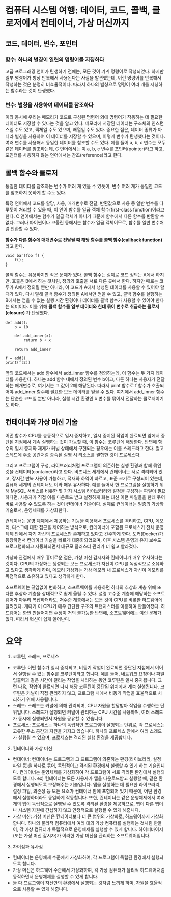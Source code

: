 # 컴퓨터 시스템 여행: 데이터, 코드, 콜백, 클로저에서 컨테이너, 가상 머신까지
## 코드, 데이터, 변수, 포인터
### 함수: 하나의 별칭이 일련의 명령어를 지칭하다
고급 프로그래밍 언어가 탄생하기 전에는, 모든 것이 기계 명렁어로 작성되었다. 하지만 일부 명령어가 항상 반복해서 사용된다는 사실을 발견했는데, 이런 명령어를 반복해서 작성하는 것은 분명히 비효율적이다. 따라서 하나의 별칭으로 명령어 여러 개를 지칭하는 함수라는 것이 탄생했다. 

### 변수: 별칭을 사용하여 데이터를 참조하다
이와 동시에 우리는 메모리가 코드로 구성된 명령어 외에 명령어가 작동하는 데 필요한 데이터도 저장할 수 있다는 것을 알고 있다. 메모리에 저장된 데이터는 구조체의 인스턴스일 수도 있고, 객체일 수도 있으며, 배열일 수도 있다. 중요한 점은, 데이터 종류가 아니라 별칭을 사용하여 이 데이터를 저장할 수 있으며, 이렇게 변수가 탄생했다는 것이다. 여러 변수를 사용해서 동일한 데이터를 참조할 수도 있다. 예를 들어 a, b, c 변수는 모두 같은 데이터를 참조하는데, C 언어에서는 이 a, b, c 변수를 포인터(pointer)라고 하고, 포인터를 사용하지 않는 언어에서는 참조(reference)라고 한다. 

## 콜백 함수와 클로저
동일한 데이터를 참조하는 변수가 여러 개 있을 수 있듯이, 변수 여러 개가 동일한 코드를 참조하지 못하게 할 수도 있다.

특정 언어에서 코드를 할당, 사용, 매개변수로 전달, 반환값으로 사용 등 일반 변수를 다루듯이 처리할 수 있을 때, 이 언어 함수를 일급 객체 함수(first-class function)이라고 한다. C 언어에서는 함수가 일급 객체가 아니기 때문에 함수에서 다른 함수를 반환할 수 없다. 그러나 파이썬이나 코툴린 등에서는 함수가 일급 객체이므로, 함수를 일반 변수처럼 반환할 수 있다.

**함수가 다른 함수에 매개변수로 전달될 때 해당 함수를 콜백 함수(callback function)** 라고 한다.
```aiignore
void bar(foo f) {
    f();
}
```

콜백 함수는 유용하지만 작은 문제가 있다. 콜백 함수는 실제로 코드 정의는 A에서 하지만, 호출은 B에서 하는 것처럼, 정의와 호출을 서로 다른 곳에서 한다. 하지만 때로는 코두가 A에서 정의될 뿐만 아니라, 이 코드가 A에서 생성된 데이터를 사용할 수 있어야 할 때가 있다. 다시 말해 콜백 함수가 정의된 A에서만 얻을 수 있고, 콜백 함수를 실행하는 B에서는 얻을 수 없는 실행 시간 환경이나 데이터를 콜백 함수가 사용할 수 있어야 한다는 의미이다. 이를 위해 **콜백 함수를 일부 데이터와 한데 묶어 변수로 취급하는 클로저(closure)** 가 탄생했다.
```aiignore
def add():
    b = 10
    
    def add_inner(x): 
        return b + x
    
    return add_inner
    
f = add()
print(f(2))
```
앞의 코드에서는 add 함수에서 add_inner 함수를 정의하는데, 이 함수는 두 가지 데이터를 사용한다. 하나는 add 함수 내에서 정의된 변수 b이고, 다른 하나는 사용자가 전달하는 매개변수로, 여기서는 그 값이 2에 해당된다. 따라서 print 함수로 f 함수가 호출되어야 add_inner 함수에 필요한 모든 데이터를 얻을 수 있다. 여기에서 add_inner 함수는 단순한 코드일 뿐만 아니라, 실행 시간 환경인 b 변수를 묶어서 전달하는 클로저이기도 하다. 

## 컨테이너와 가상 머신 기술
어떤 함수가 CPU를 능동적으로 일시 중지하고, 일시 중지된 작업이 완료되면 앞에서 중단된 지점에서 계속 실행하는 것이 가능할 때, 이 함수는 코루틴에 해당한다. 반면에 함수의 일시 중지와 재게가 커널 상태에서 구현되는 경우에는 이를 스레드라고 한다. 긜고 스레드에 주소 공간처럼 종속된 실행 시 리소스를 결합한 것이 프로세스다.

그리고 프로그램이 구성, 라이브러리처럼 프로그램이 의존하는 실행 환경과 함께 묶인 것을 컨테이터(container)라고 한다. 비즈니스 세계에서 컨테이너는 서로 격리되어 있고, 장시간 반복 사용이 가능하고, 적재와 하역이 빠르고, 표준 크기로 구성되어 있는데, 컴퓨터 세계의 컨테이너도 이와 매우 유사하다. 예를 들어서 한 프로그램을 실행하기 위해 MySQL 서비스를 비롯한 몇 가지 시스템 라이브러리와 설정을 구성하는 파일이 필요하다면, 사용자가 직접 이를 다운로드 받고 설정하게 화는 대신 이런 파일들을 한데 묶어 바로 사용할 수 있도록 하는 것이 컨테이너 기술이다. 실제로 컨테이너는 일종의 가상화 기술로서, 운영체제를 가상화한다.

컨테이너는 운영 체제에서 제공하는 기능을 이용해서 프로세스를 격리하고, CPU, 메모리, 디스크에 대한 접근을 제어하는 방식으로, 컨테이너에 포함된 프로세스가 전체 운영 체제 안에서 자기 자신의 프로세스만 존재하고 있다고 간주하게 한다. 도커(Docker)가 등장하면서 컨테이너 기술을 빠르게 대중화되었으며, 이후 시스템 운영과 유지 보수도 프로그램화되고 자동화되면서 대규모 클러스터 관리가 더 쉽고 빨라졌다. 

가상화 관점에서 매우 흥미로운 점은, 가상 머신 감시자와 컨테이너가 매우 유사하다는 것이다. CPU의 가상화는 생성되는 모든 프로세스가 자신이 CPU를 독점적으로 소유하고 있다고 생각하게 하며, 메모리 가상화는 가상 메모리 내 프로세스가 자신이 메모리를 독점적으로 소유하고 있다고 생각하게 한다. 

소프트웨어는 끊임없이 변화하고, 소프트웨어를 사용하면 하나의 추상화 계층 위에 또 다른 추상화 계층을 상대적으로 쉽게 올릴 수 있다. 설령 고수준 계층에 해당하는 소프트웨어가 아무리 복잡하더라도, 저수준 계층에서는 모든 것이 CPU를 비롯한 하드웨어에 달려있다. 게다가 이 CPU가 매우 간단한 구조의 트랜지스터를 이용하여 만들어졌다. 하드웨어는 한번 만들어지면 수정이 거의 불가능한 반면에, 소프트웨어에는 이런 문제가 없다. 따라서 혁신이 쉽게 일어난다. 

# 요약
1. 코루틴, 스레드, 프로세스
- 코루틴: 어떤 함수가 일시 중지되고, 비동기 작업이 완료되면 중단된 지점에서 이어서 실행될 수 있는 함수를 코루틴이라고 합니다. 예를 들어, 네트워크 요청이나 파일 입출력과 같은 시간이 걸리는 작업을 처리하는 동안 코루틴은 일시 중지됩니다. 그런 다음, 작업이 완료되면 다시 해당 코루틴이 중단된 위치에서 계속 실행됩니다. 코루틴은 커널이 직접 관리하지 않고, 프로그램 내에서 비동기 작업을 효율적으로 처리하기 위해 사용됩니다.
- 스레드: 스레드는 커널에 의해 관리되며, CPU 자원을 할당받아 작업을 수행하는 단위입니다. 스레드가 실행되면 커널이 관리하는 CPU 시간을 사용하며, 여러 스레드가 동시에 실행되면서 자원을 공유할 수 있습니다.
- 프로세스: 프로세스는 하나의 독립적인 프로그램이 실행되는 단위로, 각 프로세스는 고유한 주소 공간과 자원을 가지고 있습니다. 하나의 프로세스 안에서 여러 스레드가 실행될 수 있으며, 프로세스는 격리된 실행 환경을 제공합니다.

2. 컨테이너와 가상 머신
- 컨테이너: 컨테이너는 프로그램과 그 프로그램이 의존하는 환경(라이브러리, 설정 파일 등)을 하나로 묶어, 독립적이고 격리된 환경에서 실행할 수 있게 하는 기술입니다. 컨테이너는 운영체제를 가상화하여 각 프로그램이 서로 격리된 환경에서 실행되도록 합니다.
  ex) 컨테이너는 모든 사용자가 앱을 다운로드받고 실행할 때, 같은 환경에서 실행되도록 보장해주는 기술입니다. 앱을 실행하는 데 필요한 라이브러리, 설정 파일, 의존성 등 모든 요소가 컨테이너 안에 포함되어 있기 때문에, 어떤 환경에서 실행하더라도 동일하게 작동합니다.  또한, 컨테이너는 같은 운영체제에서 여러 개의 앱이 독립적으로 실행될 수 있도록 격리된 환경을 제공하므로, 앱이 다른 앱이나 시스템 자원에 간섭하지 않고 안정적으로 실행될 수 있게 해줍니다.
- 가상 머신: 가상 머신은 컨테이너보다 더 큰 범위의 가상화로, 하드웨어까지 가상화합니다. 하나의 물리적 컴퓨터에서 여러 대의 가상 컴퓨터를 실행하는 것처럼 만들어, 각 가상 컴퓨터가 독립적으로 운영체제를 실행할 수 있게 합니다. 하이퍼바이저(또는 가상 머신 감시자)가 이러한 가상 머신을 관리하는 소프트웨어입니다.

3. 차이점과 유사점
- 컨테이너는 운영체제 수준에서 가상화하여, 각 프로그램이 독립된 환경에서 실행되도록 합니다.
- 가상 머신은 하드웨어 수준에서 가상화하여, 각 가상 컴퓨터가 물리적 하드웨어처럼 동작하면서 운영체제를 실행할 수 있게 합니다.
- 둘 다 프로그램이 자신만의 환경에서 실행되는 것처럼 느끼게 하며, 자원을 효율적으로 사용할 수 있게 해줍니다.
